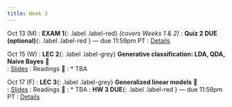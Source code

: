 ```yaml
---
title: Week 3 
---
```



Oct 13 (M)
: **EXAM 1**{: .label .label-red} *(covers Weeks 1 & 2)*
: **Quiz 2 DUE (optional)**{: .label .label-red } — due 11:59pm PT
: [Details](.)

Oct 15 (W)
: **LEC 2**{: .label .label-grey} **Generative classification: LDA, QDA, Naive Bayes** 🎥  
    : [Slides](.)
: Readings 📖
: * TBA

Oct 17 (F)
: **LEC 3**{: .label .label-grey} **Generalized linear models** 🎥  
    : [Slides](.)
: Readings 📖
: * TBA
: **HW 3 DUE**{: .label .label-red } — due 11:59pm PT
: [Details](.)